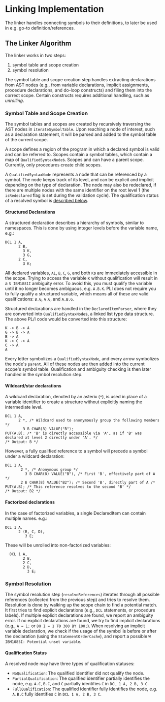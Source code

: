 # Linking Implementation

The linker handles connecting symbols to their definitions, to later be used in e.g. go-to definition/references.

## The Linker Algorithm

The linker works in two steps:

1. symbol table and scope creation
2. symbol resolution

The symbol table and scope creation step handles extracting declarations from AST nodes (e.g., from variable declarations, implicit assignments, procedure declarations, and do-loop constructs) and filing them into the correct scope. Certain constructs requires additional handling, such as _unrolling_.

### Symbol Table and Scope Creation

The symbol tables and scopes are created by recursively traversing the AST nodes in `iterateSymbolTable`. Upon reaching a node of interest, such as a declaration statement, it will be parsed and added to the symbol table of the current scope.

A scope defines a region of the program in which a declared symbol is valid and can be referred to. Scopes contain a symbol tables, which contain a map of `QualifiedSyntaxNode`s. Scopes and can have a parent scope. Currently, only procedures create child scopes.

A `QualifiedSyntaxNode` represents a node that can be referenced by a symbol. The node keeps track of its level, and can be explicit and implicit depending on the type of declaration. The node may also be redeclared, if there are multiple nodes with the same identifier on the root level 1 (the `isRedeclared` flag is set during the validation cycle). The qualification status of a resolved symbol is [described below](#qualification-status).

#### Structured Declarations

A structured declaration describes a hierarchy of symbols, similar to namespaces. This is done by using integer levels before the variable name, e.g.:

```pli
DCL 1 A,
      2 B,
        3 K,
        3 G,
      2 C,
        3 K;
```

All declared variables, `A1`, `B`, `C`, `G`, and both `K`s are immediately accessible in the scope. Trying to access the variable `K` without qualification will result in a `S IBM1881I` ambiguity error. To avoid this, you must qualify the variable until it no longer becomes ambiguous, e.g. `A.B.K`. PLI does not require you to fully qualify a structured variable, which means all of these are valid qualifications: `B.G`, `A.G`, and `A.B.G`.

Structured declarations are handled in the `DeclaredItemParser`, where they are converted into `QualifiedSyntaxNode`s, a linked list type data structure. The above PL/I code would be converted into this structure:

```
K -> B -> A
G -> B -> A
B -> A
K -> C -> A
C -> A
A
```

Every letter symbolizes a `QualifiedSyntaxNode`, and every arrow symbolizes the node's `parent`. All of these nodes are then added into the current scope's symbol table. Qualification and ambiguity checking is then later handled in the symbol resolution step. 

#### Wildcard/star declarations

A wildcard declaration, denoted by an asterix (`*`), is used in place of a variable identifier to create a structure without explicitly naming the intermediate level.

```pli
DCL 1 A,
      2 *, /* Wildcard used to anonymously group the following members */
        3 B CHAR(8) VALUE("B");
PUT(A.B); /* 'B' is directly accessible via 'A', as if 'B' was declared at level 2 directly under 'A'. */
/* Output: B */
```

However, a fully qualified reference to a symbol will precede a symbol under a wildcard declaration:

```pli
DCL 1 A,
       2 *, /* Anonymous group */
         3 B CHAR(8) VALUE("B"), /* First 'B', effectively part of A */
       2 B CHAR(8) VALUE("B2"); /* Second 'B', directly part of A /*
PUT(A.B); /* This reference resolves to the second 'B' */
/* Output: B2 */
```

#### Factorized declarations

In the case of factorized variables, a single DeclaredItem can contain multiple names. e.g.:

```pli
DCL 1 A,
      2 (B, C, D),
         3 E;
```

These will be unrolled into non-factorized variables:

```
  DCL 1 A,
        2 B,
        2 C,
        2 D,
          3 E;
```

### Symbol Resolution

The symbol resolution step (`resolveReferences`) iterates through all possible references (collected from the previous step) and tries to resolve them. Resolution is done by walking up the scope chain to find a potential match. It first tries to find explicit declarations (e.g., `DCL` statements, or procedure labels). If multiple explicit declarations are found, we report an ambiguity error. If no explicit declarations are found, we try to find implicit declarations (e.g., `A = 1;` or `DO I = 1 TO 300 BY 100;`). When resolving an implicit variable declaration, we check if the usage of the symbol is before or after the declaration (using the `StatementOrderCache`), and report a possible `W IBM1085I: Potential unset variable`.

#### Qualification Status

A resolved node may have three types of qualification statuses:

* `NoQualification`: The qualified identifier did not qualify the node.
* `PartialQualification`: The qualified identifier partially identifies the node, e.g. `A.C`, `B.C`, and `C` partially identifies `C` in `DCL 1 A, 2 B, 3 C`.
* `FullQualification`: The qualified identifier fully identifies the node, e.g. `A.B.C` fully identifies `C` in `DCL 1 A, 2 B, 3 C`.
